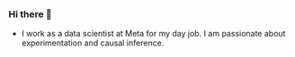 ### Hi there 👋

- I work as a data scientist at Meta for my day job. I am passionate about experimentation and causal inference. 

